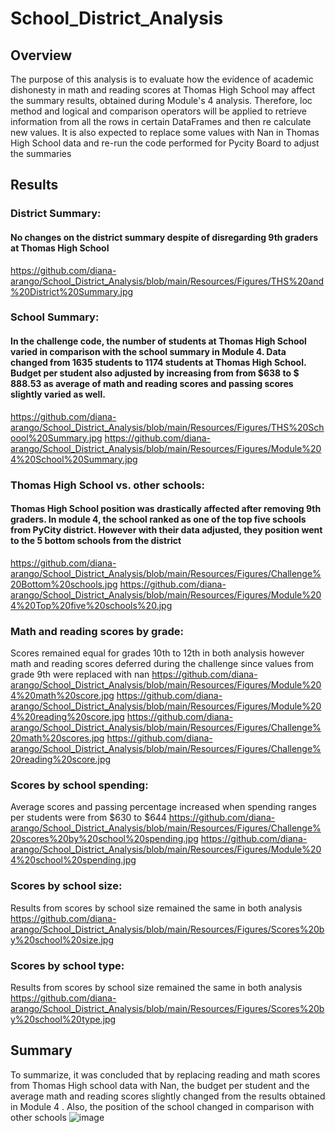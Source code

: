 # School_District_Analysis


## Overview
The purpose of this analysis is to evaluate how the evidence of academic dishonesty in math and reading scores at Thomas High School may affect the summary results, obtained during Module's 4 analysis. Therefore, loc method and logical and comparison operators will be applied to retrieve information from all the rows in certain DataFrames and then re calculate new values. It is also expected to replace some values with Nan in Thomas High School data and re-run the code performed for Pycity Board to adjust the summaries 

## Results

### 	District Summary:
####	No changes on the district summary despite of disregarding 9th graders at Thomas High School
https://github.com/diana-arango/School_District_Analysis/blob/main/Resources/Figures/THS%20and%20District%20Summary.jpg

### School Summary:
####	In the challenge code, the number of students at Thomas High School varied in comparison with the school summary in Module 4. Data changed from 1635 students to 1174 students at Thomas High School. Budget per student also adjusted by increasing from from $638 to $ 888.53 as average of math and reading scores and passing scores slightly varied as well.
https://github.com/diana-arango/School_District_Analysis/blob/main/Resources/Figures/THS%20Schoool%20Summary.jpg
https://github.com/diana-arango/School_District_Analysis/blob/main/Resources/Figures/Module%204%20School%20Summary.jpg

### Thomas High School vs. other schools:
####	Thomas High School position was drastically affected after removing 9th graders. In module 4, the school ranked as one of the top five schools from PyCity district. However with their data adjusted, they position went to the 5 bottom schools from the district  
https://github.com/diana-arango/School_District_Analysis/blob/main/Resources/Figures/Challenge%20Bottom%20schools.jpg
https://github.com/diana-arango/School_District_Analysis/blob/main/Resources/Figures/Module%204%20Top%20five%20schools%20.jpg


###	Math and reading scores by grade:
Scores remained equal for grades 10th to 12th in both analysis  however math and reading scores deferred during the challenge since values from grade 9th were replaced with nan 
https://github.com/diana-arango/School_District_Analysis/blob/main/Resources/Figures/Module%204%20math%20score.jpg
https://github.com/diana-arango/School_District_Analysis/blob/main/Resources/Figures/Module%204%20reading%20score.jpg
https://github.com/diana-arango/School_District_Analysis/blob/main/Resources/Figures/Challenge%20math%20scores.jpg
https://github.com/diana-arango/School_District_Analysis/blob/main/Resources/Figures/Challenge%20reading%20score.jpg

### Scores by school spending:
Average scores and passing percentage increased when spending ranges per students were from $630 to $644 
https://github.com/diana-arango/School_District_Analysis/blob/main/Resources/Figures/Challenge%20scores%20by%20school%20spending.jpg
https://github.com/diana-arango/School_District_Analysis/blob/main/Resources/Figures/Module%204%20school%20spending.jpg

### Scores by school size:
Results from scores by school size remained the same in both analysis 
https://github.com/diana-arango/School_District_Analysis/blob/main/Resources/Figures/Scores%20by%20school%20size.jpg

 
### Scores by school type:
Results from scores by school size remained the same in both analysis
https://github.com/diana-arango/School_District_Analysis/blob/main/Resources/Figures/Scores%20by%20school%20type.jpg

## Summary
To summarize, it was concluded that by replacing reading and math scores from Thomas High school data with Nan, the budget per student and the average math and reading scores slightly changed from the results obtained in Module 4 . Also, the position of the school changed in comparison with other schools 
![image](https://user-images.githubusercontent.com/86804185/128110910-b1c94709-a1a7-4122-b30d-e8d00db6ee20.png)
